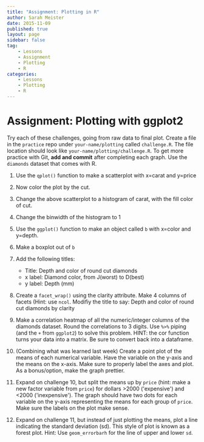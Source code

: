 ```yaml
---
title: "Assignment: Plotting in R"
author: Sarah Meister
date: 2015-11-09
published: true
layout: page
sidebar: false
tag:
    - Lessons
    - Assignment
    - Plotting
    - R
categories:
    - Lessons
    - Plotting
    - R
---
```


# Assignment: Plotting with ggplot2 #

Try each of these challenges, going from raw data to final plot. Create a file
in the `practice` repo under `your-name/plotting` called `challenge.R`. The file
location should look like `your-name/plotting/challenge.R`. To get more practice
with Git, **add and commit** after completing each graph. Use the `diamonds`
dataset that comes with R.

1. Use the `qplot()` function to make a scatterplot with x=carat and y=price

2. Now color the plot by the cut. 

3. Change the above scatterplot to a histogram of carat, with the fill color of cut. 

4. Change the binwidth of the histogram to 1

5. Use the `ggplot()` function to make an object called `b` with x=color and y=depth. 

6. Make a boxplot out of `b`

7. Add the following titles:
    * Title: Depth and color of round cut diamonds
    * x label: Diamond color, from J(worst) to D(best)
    * y label: Depth (mm)
    
8. Create a `facet_wrap()` using the clarity attribute. Make 4 columns of facets (Hint: use `ncol`. Modifiy the title to say: Depth and color of round cut diamonds by clarity 

9. Make a correlation heatmap of all the numeric/integer columns of the 
diamonds dataset. Round the correlations to 3 digits. Use `%>%` piping (and the
`+` from `ggplot2`) to solve this problem. HINT: the cor function turns your
data into a matrix. Be sure to convert back into a dataframe.

10. (Combining what was learned last week) Create a point plot of the means of 
each numerical variable.  Have the variable on the y-axis and the means on the
x-axis. Make sure to properly label the axes and plot. As a bonus/option, make
the graph prettier.

11. Expand on challenge 10, but split the means up by `price` (hint: make a new 
factor variable from `price`) for dollars >2000 ('expensive') and <2000
('inexpensive').  The graph should have two dots for each variable on the y-axis
representing the means for each group of `price`. Make sure the labels on the
plot make sense.

12. Expand on challenge 11, but instead of just plotting the means, plot a line
indicating the standard deviation (sd). This style of plot is known as a forest
plot. Hint: Use `geom_errorbarh` for the line of upper and lower `sd`.

